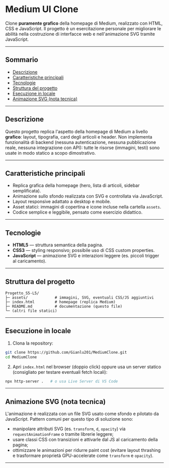 # Medium UI Clone

Clone **puramente grafico** della homepage di Medium, realizzato con HTML, CSS e JavaScript. Il progetto è un esercitazione personale per migliorare le abilità nella costruzione di interfacce web e nell'animazione SVG tramite JavaScript.

---

## Sommario
- [Descrizione](#descrizione)  
- [Caratteristiche principali](#caratteristiche-principali)  
- [Tecnologie](#tecnologie)  
- [Struttura del progetto](#struttura-del-progetto)  
- [Esecuzione in locale](#esecuzione-in-locale)  
- [Animazione SVG (nota tecnica)](#animazione-svg-nota-tecnica)  

---

## Descrizione
Questo progetto replica l'aspetto della homepage di Medium a livello **grafico**: layout, tipografia, card degli articoli e header. Non implementa funzionalità di backend (nessuna autenticazione, nessuna pubblicazione reale, nessuna integrazione con API): tutte le risorse (immagini, testi) sono usate in modo statico a scopo dimostrativo.

---

## Caratteristiche principali
- Replica grafica della homepage (hero, lista di articoli, sidebar semplificata).  
- Animazione sullo sfondo realizzata con SVG e controllata via JavaScript.  
- Layout responsive adattato a desktop e mobile.  
- Asset statici: immagini di copertina e icone incluse nella cartella `assets`.  
- Codice semplice e leggibile, pensato come esercizio didattico.

---

## Tecnologie
- **HTML5** — struttura semantica della pagina.  
- **CSS3** — styling responsivo; possibile uso di CSS custom properties.  
- **JavaScript** — animazione SVG e interazioni leggere (es. piccoli trigger al caricamento).  

---

## Struttura del progetto

```
Progetto_S5-L5/
├─ assets/            # immagini, SVG, eventuali CSS/JS aggiuntivi
├─ index.html         # homepage (replica Medium)
├─ README.md          # documentazione (questo file)
└─ (altri file statici)
```

---

## Esecuzione in locale
1. Clona la repository:
```bash
git clone https://github.com/Gianlu201/MediumClone.git
cd MediumClone
```

2. Apri `index.html` nel browser (doppio click) oppure usa un server statico (consigliato per testare eventuali fetch locali):
```bash
npx http-server .   # o usa Live Server di VS Code
```

---

## Animazione SVG (nota tecnica)
L'animazione è realizzata con un file SVG usato come sfondo e pilotato da JavaScript. Pattern comuni per questo tipo di soluzione sono:

- manipolare attributi SVG (es. `transform`, `d`, `opacity`) via `requestAnimationFrame` o tramite librerie leggere;  
- usare classi CSS con transizioni e attivarle dal JS al caricamento della pagina;  
- ottimizzare le animazioni per ridurre paint cost (evitare layout thrashing e trasformare proprietà GPU-accelerate come `transform` e `opacity`).  

---

